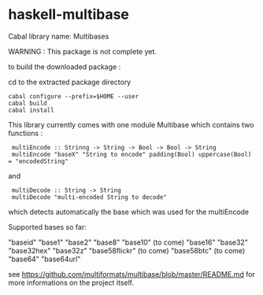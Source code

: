 # haskell-multibase

Cabal library name: Multibases

WARNING : This package is not complete yet.

to build the downloaded package :

cd to the extracted package directory

    cabal configure --prefix=$HOME --user 
    cabal build
    cabal install
    
This library currently comes with one module Multibase which contains two functions :
    
     multiEncode :: Strinng -> String -> Bool -> Bool -> String
     multiEncode "baseX" "String to encode" padding(Bool) uppercase(Bool) = "encodedString"  
and
 
     multiDecode :: String -> String 
     multiDecode "multi-encoded String to decode"
    
which detects automatically the base which was used for the multiEncode

Supported bases so far:

"baseid" 
"base1" 
"base2" 
"base8" 
"base10" (to come) 
"base16" 
"base32" 
"base32hex" 
"base32z" 
"base58flickr" (to come) 
"base58btc" (to come) 
"base64" 
"base64url" 

see https://github.com/multiformats/multibase/blob/master/README.md for more informations on the project itself.



